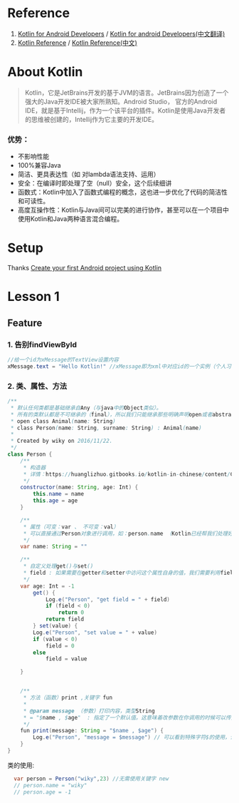 # Reference
1. [Kotlin for Android Developers][1] / [Kotlin for android Developers(中文翻译)][2]
2. [Kotlin Reference][3] / [Kotlin Reference(中文)][4]

# About Kotlin
> Kotlin，它是JetBrains开发的基于JVM的语言。JetBrains因为创造了一个强大的Java开发IDE被大家所熟知。Android Studio，
> 官方的Android IDE，就是基于Intellij，作为一个该平台的插件。Kotlin是使用Java开发者的思维被创建的，Intellij作为它主要的开发IDE。

### 优势： 
- 不影响性能
- 100%兼容Java
- 简洁、更具表达性（如 对lambda语法支持、运用）
- 安全：在编译时即处理了空（null）安全，这个后续细讲
- 函数式：Kotlin中加入了函数式编程的概念，这也进一步优化了代码的简洁性和可读性。
- 高度互操作性：Kotlin与Java间可以完美的进行协作，甚至可以在一个项目中使用Kotlin和Java两种语言混合编程。


  
# Setup
  Thanks [Create your first Android project using Kotlin ][5]
  
# Lesson 1

## Feature
### 1. 告别findViewById
```java
//给一个id为xMessage的TextView设置内容
xMessage.text = "Hello Kotlin!" //xMessage即为xml中对应id的一个实例（个人习惯以x开头，便于区分）
```
### 2. 类、属性、方法
```java 
/**
 * 默认任何类都是基础继承自Any（与java中的Object类似）。
 * 所有的类默认都是不可继承的（final），所以我们只能继承那些明确声明open或者abstract的类：
 * open class Animal(name: String)
 * class Person(name: String, surname: String) : Animal(name)
 *
 * Created by wiky on 2016/11/22.
 */
class Person {
    /**
     * 构造器
     * 详情：https://huanglizhuo.gitbooks.io/kotlin-in-chinese/content/ClassesAndObjects/Classes-and-Inheritance.html
     */
    constructor(name: String, age: Int) {
        this.name = name
        this.age = age
    }

    /**
     * 属性（可变：var 、 不可变：val）
     * 可以直接通过Person对象进行调用，如：person.name （Kotlin已经帮我们处理好了setter()/getter()方法）
     */
    var name: String = ""

    /**
     * 自定义处理get()与set()
     * field : 如果需要在getter和setter中访问这个属性自身的值，我们需要利用field这个预留字段来访问，它会被编译器找到正在使用的并自动创建。
     */
    var age: Int = -1
        get() {
            Log.e("Person", "get field = " + field)
            if (field < 0)
                return 0
            return field
        } set(value) {
        Log.e("Person", "set value = " + value)
        if (value < 0)
            field = 0
        else
            field = value

    }


    /**
     * 方法（函数）print ,关键字 fun
     *
     * @param message （参数）打印内容，类型String
     * = "$name , $age"  : 指定了一个默认值。这意味着改参数在你调用的时候可以传入或者不传，这样可以避免你需要的重载函数：
     */
    fun print(message: String = "$name , $age") {
        Log.e("Person", "message = $message") // 可以看到特殊字符$的使用，让我们在拼接字符串时变得更为简单
    }
}
```
类的使用:
```java
  var person = Person("wiky",23) //无需使用关键字 new
  // person.name = "wiky"
  // person.age = -1
```


  [1]: https://leanpub.com/kotlin-for-android-developers
  [2]: https://www.gitbook.com/book/wangjiegulu/kotlin-for-android-developers-zh/details
  [3]: http://kotlinlang.org/docs/reference/
  [4]: https://huanglizhuo.gitbooks.io/kotlin-in-chinese/content/ClassesAndObjects/Classes-and-Inheritance.html
  [5]: http://antonioleiva.com/create-first-android-project-kotlin/
